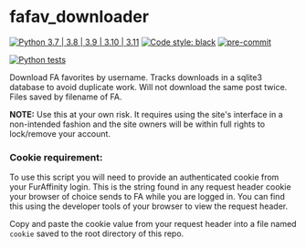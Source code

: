 # fafav_downloader

[![Python 3.7 | 3.8 | 3.9 | 3.10 | 3.11](https://img.shields.io/badge/Python-3.7%20%7C%203.8%20%7C%203.9%20%7C%203.10%20%7C%203.11-blue)](https://www.python.org/downloads)
[![Code style: black](https://img.shields.io/badge/code%20style-black-000000.svg)](https://github.com/psf/black)
[![pre-commit](https://img.shields.io/badge/pre--commit-enabled-brightgreen?logo=pre-commit&logoColor=white)](https://github.com/pre-commit/pre-commit)

[![Python tests](https://github.com/Preocts/fafav_downloader/actions/workflows/python-tests.yml/badge.svg?branch=main)](https://github.com/Preocts/fafav_downloader/actions/workflows/python-tests.yml)

Download FA favorites by username. Tracks downloads in a sqlite3 database to
avoid duplicate work. Will not download the same post twice. Files saved by
filename of FA.

**NOTE:** Use this at your own risk. It requires using the site's interface in a
non-intended fashion and the site owners will be within full rights to
lock/remove your account.

### Cookie requirement:

To use this script you will need to provide an authenticated cookie from your
FurAffinity login. This is the string found in any request header cookie your
browser of choice sends to FA while you are logged in.  You can find this using
the developer tools of your browser to view the request header.

Copy and paste the cookie value from your request header into a file named
`cookie` saved to the root directory of this repo.
